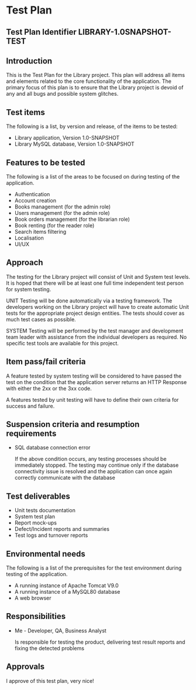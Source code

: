 # Test Plan

## Test Plan Identifier LIBRARY-1.0SNAPSHOT-TEST

## Introduction

This is the Test Plan for the Library project. This plan will
address all items and elements related to the core functionality of the application. The primary
focus of this plan is to ensure that the Library project is devoid of any and all bugs and possible system glitches.

## Test items

The following is a list, by version and release, of the items to be tested:

* Library application, Version 1.0-SNAPSHOT
* Library MySQL database, Version 1.0-SNAPSHOT

## Features to be tested

The following is a list of the areas to be focused on during testing of the application.

* Authentication
* Account creation
* Books management (for the admin role)
* Users management (for the admin role)
* Book orders management (for the librarian role)
* Book renting (for the reader role)
* Search items filtering
* Localisation
* UI/UX

## Approach

The testing for the Library project will consist of Unit and System
test levels. It is hoped that there will be at least one full time
independent test person for system testing.

UNIT Testing will be done automatically via
a testing framework. The developers working on the Library project
will have to create automatic Unit tests for the appropriate project design entities.
The tests should cover as much test cases as possible.

SYSTEM Testing will be performed by the test manager and development
team leader with assistance from the individual developers as required. No specific test tools
are available for this project.

## Item pass/fail criteria

A feature tested by system testing will be considered to have passed the test on the condition that the application
server returns an HTTP Response with either the 2xx or the 3xx code.

A features tested by unit testing will have to define their own criteria for success and failure.

## Suspension criteria and resumption requirements

* SQL database connection error

  If the above condition occurs, any testing processes should be immediately stopped. The testing may continue only if
  the database connectivity issue is resolved and the application can once again correctly communicate with the database

## Test deliverables

* Unit tests documentation
* System test plan
* Report mock-ups
* Defect/Incident reports and summaries
* Test logs and turnover reports

## Environmental needs

The following is a list of the prerequisites for the test environment during testing of the application.

* A running instance of Apache Tomcat V9.0
* A running instance of a MySQL80 database
* A web browser

## Responsibilities

* Me - Developer, QA, Business Analyst

  Is responsible for testing the product, delivering test result reports and fixing the detected problems

## Approvals

I approve of this test plan, very nice!